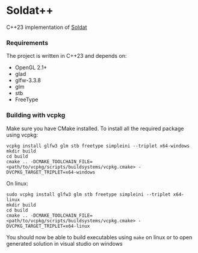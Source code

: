 # Soldat++
C++23 implementation of [Soldat](https://github.com/soldat/soldat)

### Requirements
The project is written in C++23 and depends on:
- OpenGL 2.1+
- glad
- glfw-3.3.8
- glm
- stb
- FreeType

### Building with vcpkg
Make sure you have CMake installed.
To install all the required package using vcpkg:
```
vcpkg install glfw3 glm stb freetype simpleini --triplet x64-windows
mkdir build
cd build
cmake .. -DCMAKE_TOOLCHAIN_FILE=<path/to/vcpkg/scripts/buildsystems/vcpkg.cmake> -DVCPKG_TARGET_TRIPLET=x64-windows
```

On linux:
```
sudo vcpkg install glfw3 glm stb freetype simpleini --triplet x64-linux
mkdir build
cd build
cmake .. -DCMAKE_TOOLCHAIN_FILE=<path/to/vcpkg/scripts/buildsystems/vcpkg.cmake> -DVCPKG_TARGET_TRIPLET=x64-linux
```

You should now be able to build executables using `make` on linux or to open generated solution in visual studio on windows
